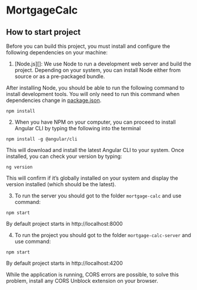 # MortgageCalc

## How to start project

Before you can build this project, you must install and configure the following dependencies on your machine:

1. [Node.js][]: We use Node to run a development web server and build the project.
   Depending on your system, you can install Node either from source or as a pre-packaged bundle.

After installing Node, you should be able to run the following command to install development tools.
You will only need to run this command when dependencies change in [package.json](package.json).

```
npm install
```
2. When you have NPM on your computer, you can proceed to install Angular CLI by typing the following into the terminal

```
npm install -g @angular/cli
```
This will download and install the latest Angular CLI to your system. Once installed, you can check your version by typing:

```
ng version
```
This will confirm if it’s globally installed on your system and display the version installed (which should be the latest).


3. To run the server you should got to the folder `mortgage-calc` and use command:
```
npm start
```

By default project starts in http://localhost:8000

4. To run the project you should got to the  folder `mortgage-calc-server` and use command:
```
npm start
```

By default project starts in http://localhost:4200

While the application is running, CORS errors are possible, to solve this problem, install any CORS Unblock extension on your browser.


